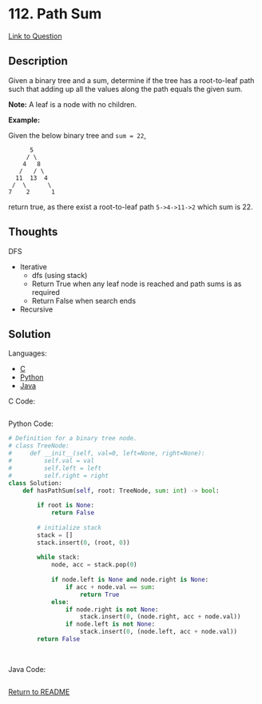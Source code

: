 # 112. Path Sum
[Link to Question](https://leetcode.com/problems/path-sum/)

## Description

Given a binary tree and a sum, determine if the tree has a root-to-leaf path such that adding up all the values along the path equals the given sum.

**Note:** A leaf is a node with no children.

**Example:**

Given the below binary tree and `sum = 22`,

```
      5
     / \
    4   8
   /   / \
  11  13  4
 /  \      \
7    2      1
```

return true, as there exist a root-to-leaf path `5->4->11->2` which sum is 22.



## Thoughts

DFS

- Iterative
    - dfs (using stack)
    - Return True when any leaf node is reached and path sums is as required
    - Return False when search ends
- Recursive



## Solution

Languages:

- [C](#C)
- [Python](#python)
- [Java](#java)

<div id="C"></div>C Code:

```C

```

<div id="python"></div>Python Code:

```python
# Definition for a binary tree node.
# class TreeNode:
#     def __init__(self, val=0, left=None, right=None):
#         self.val = val
#         self.left = left
#         self.right = right
class Solution:
    def hasPathSum(self, root: TreeNode, sum: int) -> bool:
        
        if root is None:
            return False
        
        # initialize stack
        stack = []
        stack.insert(0, (root, 0))
        
        while stack:
            node, acc = stack.pop(0)
            
            if node.left is None and node.right is None:
                if acc + node.val == sum:
                    return True
            else:
                if node.right is not None:
                    stack.insert(0, (node.right, acc + node.val))
                if node.left is not None:
                    stack.insert(0, (node.left, acc + node.val))
        return False
        
        
```

<div id="java"></div>Java Code:

```java

```

[Return to README](./../README.md)
